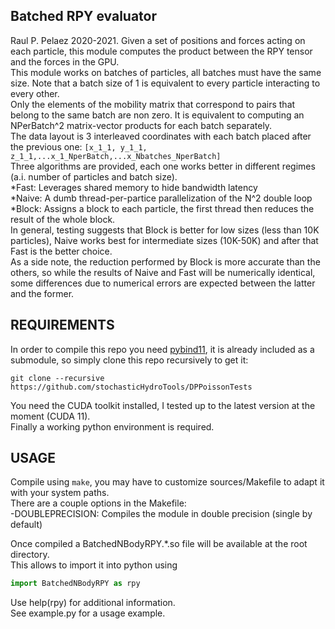 ## Batched RPY evaluator

Raul P. Pelaez 2020-2021. Given a set of positions and forces acting on each particle, this module computes the product between the RPY tensor and the forces in the GPU.  
This module works on batches of particles, all batches must have the same size. Note that a batch size of 1 is equivalent to every particle interacting to every other.  
Only the elements of the mobility matrix that correspond to pairs that belong to the same batch are non zero. It is equivalent to computing an NPerBatch^2 matrix-vector products for each batch separately.  
The data layout is 3 interleaved coordinates with each batch placed after the previous one: ```[x_1_1, y_1_1, z_1_1,...x_1_NperBatch,...x_Nbatches_NperBatch]```  
Three algorithms are provided, each one works better in different regimes (a.i. number of particles and batch size).  
	*Fast: Leverages shared memory to hide bandwidth latency  
	*Naive: A dumb thread-per-partice parallelization of the N^2 double loop  
	*Block: Assigns a block to each particle, the first thread then reduces the result of the whole block.  
In general, testing suggests that Block is better for low sizes (less than 10K particles), Naive works best for intermediate sizes (10K-50K) and after that Fast is the better choice.  
As a side note, the reduction performed by Block is more accurate than the others, so while the results of Naive and Fast will be numerically identical, some differences due to numerical errors are expected between the latter and the former.  

## REQUIREMENTS

In order to compile this repo you need [pybind11](https://github.com/pybind/pybind11), it is already included as a submodule, so simply clone this repo recursively to get it:  
```shell
git clone --recursive https://github.com/stochasticHydroTools/DPPoissonTests
```
You need the CUDA toolkit installed, I tested up to the latest version at the moment (CUDA 11).  
Finally a working python environment is required.  

## USAGE 

Compile using ```make```, you may have to customize sources/Makefile to adapt it with your system paths.  
There are a couple options in the Makefile:  
	-DOUBLEPRECISION: Compiles the module in double precision (single by default)  

Once compiled a BatchedNBodyRPY.*.so file will be available at the root directory.  
This allows to import it into python using   
```python
import BatchedNBodyRPY as rpy
```
Use help(rpy) for additional information.  
See example.py for a usage example.  
